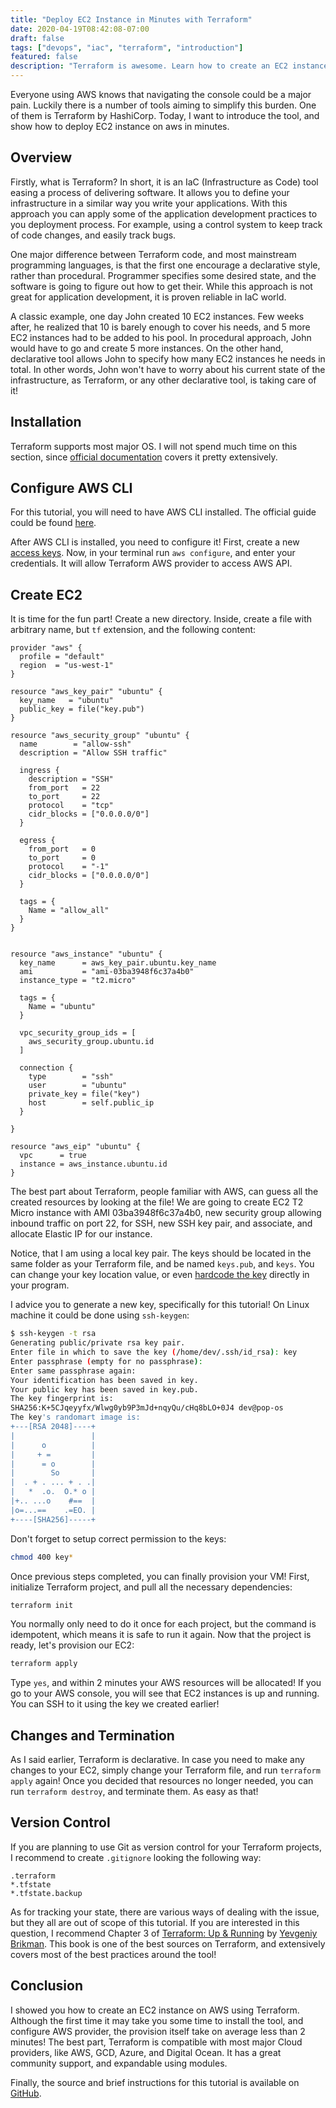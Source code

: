 ```yaml
---
title: "Deploy EC2 Instance in Minutes with Terraform"
date: 2020-04-19T08:42:08-07:00
draft: false
tags: ["devops", "iac", "terraform", "introduction"]
featured: false
description: "Terraform is awesome. Learn how to create an EC2 instance on AWS in minutes."
---
```


Everyone using AWS knows that navigating the console could be a major pain. Luckily there is a number of tools aiming to simplify this burden. One of them is Terraform by HashiCorp. Today, I want to introduce the tool, and show how to deploy EC2 instance on aws in minutes.

## Overview

Firstly, what is Terraform? In short, it is an IaC (Infrastructure as Code) tool easing a process of delivering software. It allows you to define your infrastructure in a similar way you write your applications. With this approach you can apply some of the application development practices to you deployment process. For example, using a control system to keep track of code changes, and easily track bugs.

One major difference between Terraform code, and most mainstream programming languages, is that the first one encourage a declarative style, rather than procedural. Programmer specifies some desired state, and the software is going to figure out how to get their. While this approach is not great for application development, it is proven reliable in IaC world. 

A classic example, one day John created 10 EC2 instances. Few weeks after, he realized that 10 is barely enough to cover his needs, and 5 more EC2 instances had to be added to his pool. In procedural approach, John would have to go and create 5 more instances. On the other hand, declarative tool allows John to specify how many EC2 instances he needs in total. In other words, John won't have to worry about his current state of the infrastructure, as Terraform, or any other declarative tool, is taking care of it! 

## Installation 

Terraform supports most major OS. I will not spend much time on this section, since [official documentation](https://learn.hashicorp.com/terraform/getting-started/install.html) covers it pretty extensively. 

## Configure AWS CLI

For this tutorial, you will need to have AWS CLI installed. The official guide could be found [here](https://docs.aws.amazon.com/cli/latest/userguide/install-cliv2.html).

After AWS CLI is installed, you need to configure it! First, create a new [access keys](https://console.aws.amazon.com/iam/home?#/security_credentials). Now, in your terminal run `aws configure`, and enter your credentials. It will allow Terraform AWS provider to access AWS API.

## Create EC2

It is time for the fun part! Create a new directory. Inside, create a file with arbitrary name, but `tf` extension, and the following content:

```hcl
provider "aws" {
  profile = "default"
  region  = "us-west-1"
}

resource "aws_key_pair" "ubuntu" {
  key_name   = "ubuntu"
  public_key = file("key.pub")
}

resource "aws_security_group" "ubuntu" {
  name        = "allow-ssh"
  description = "Allow SSH traffic"

  ingress {
    description = "SSH"
    from_port   = 22
    to_port     = 22
    protocol    = "tcp"
    cidr_blocks = ["0.0.0.0/0"]
  }

  egress {
    from_port   = 0
    to_port     = 0
    protocol    = "-1"
    cidr_blocks = ["0.0.0.0/0"]
  }

  tags = {
    Name = "allow_all"
  }
}


resource "aws_instance" "ubuntu" {
  key_name      = aws_key_pair.ubuntu.key_name
  ami           = "ami-03ba3948f6c37a4b0"
  instance_type = "t2.micro"

  tags = {
    Name = "ubuntu"
  }

  vpc_security_group_ids = [
    aws_security_group.ubuntu.id
  ]

  connection {
    type        = "ssh"
    user        = "ubuntu"
    private_key = file("key")
    host        = self.public_ip
  }

}

resource "aws_eip" "ubuntu" {
  vpc      = true
  instance = aws_instance.ubuntu.id
}
```
The best part about Terraform, people familiar with AWS, can guess all the created resources by looking at the file! We are going to create EC2 T2 Micro instance with AMI 03ba3948f6c37a4b0, new security group allowing inbound traffic on port 22, for SSH, new SSH key pair, and associate, and allocate Elastic IP for our instance. 

Notice, that I am using a local key pair. The keys should be located in the same folder as your Terraform file, and be named `keys.pub`, and `keys`. You can change your key location value, or even [hardcode the key](https://www.terraform.io/docs/providers/aws/r/key_pair.html) directly in your program. 

I advice you to generate a new key, specifically for this tutorial! On Linux machine it could be done using `ssh-keygen`:

```bash
$ ssh-keygen -t rsa
Generating public/private rsa key pair.
Enter file in which to save the key (/home/dev/.ssh/id_rsa): key
Enter passphrase (empty for no passphrase): 
Enter same passphrase again: 
Your identification has been saved in key.
Your public key has been saved in key.pub.
The key fingerprint is:
SHA256:K+5CJqeyyfx/Wlwg0yb9P3mJd+nqyQu/cHq8bLO+0J4 dev@pop-os
The key's randomart image is:
+---[RSA 2048]----+
|                 |
|      o          |
|     + =         |
|      = o        |
|        So       |
|  . + . ... + . .|
|   *  .o.  O.* o |
|+.. ...o    #==  |
|o=...==    .=EO. |
+----[SHA256]-----+
```

Don't forget to setup correct permission to the keys:

```bash
chmod 400 key*
```

Once previous steps completed, you can finally provision your VM! First, initialize Terraform project, and pull all the necessary dependencies:

```bash
terraform init
```

You normally only need to do it once for each project, but the command is idempotent, which means it is safe to run it again. Now that the project is ready, let's provision our EC2:

```bash
terraform apply 
```

Type `yes`, and within 2 minutes your AWS resources will be allocated! If you go to your AWS console, you will see that EC2 instances is up and running. You can SSH to it using the key we created earlier!

## Changes and Termination

As I said earlier, Terraform is declarative. In case you need to make any changes to your EC2, simply change your Terraform file, and run `terraform apply` again! Once you decided that resources no longer needed, you can run `terraform destroy`, and terminate them. As easy as that!

## Version Control

If you are planning to use Git as version control for your Terraform projects, I recommend to create `.gitignore` looking the following way:

```
.terraform
*.tfstate
*.tfstate.backup
```

As for tracking your state, there are various ways of dealing with the issue, but they all are out of scope of this tutorial. If you are interested in this question, I recommend Chapter 3 of [Terraform: Up & Running](https://www.terraformupandrunning.com/) by [Yevgeniy Brikman](https://github.com/brikis98). This book is one of the best sources on Terraform, and extensively covers most of the best practices around the tool!

## Conclusion

I showed you how to create an EC2 instance on AWS using Terraform. Although the first time it may take you some time to install the tool, and configure AWS provider, the provision itself take on average less than 2 minutes! The best part, Terraform is compatible with most major Cloud providers, like AWS, GCD, Azure, and Digital Ocean. It has a great community support, and expandable using modules.

Finally, the source and brief instructions for this tutorial is available on [GitHub](https://github.com/aakatev/terraform-aws). 
